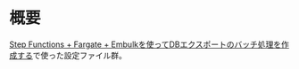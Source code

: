 # 概要
[Step Functions + Fargate + Embulkを使ってDBエクスポートのバッチ処理を作成する](https://qiita.com/okadarhi/items/cedbb128174959a9a98d)で使った設定ファイル群。
